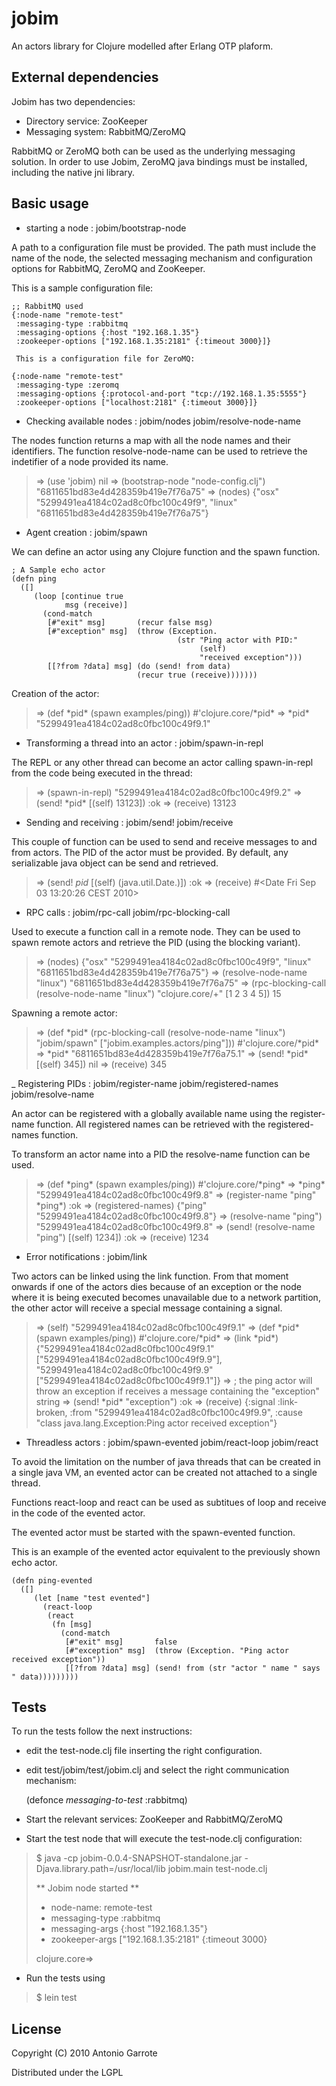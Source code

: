 jobim
=====

An actors library for Clojure modelled after Erlang OTP plaform.


External dependencies
---------------------

Jobim has two dependencies:

 - Directory service: ZooKeeper
 - Messaging system: RabbitMQ/ZeroMQ

RabbitMQ or ZeroMQ both can be used as the underlying messaging solution.
In order to use Jobim, ZeroMQ java bindings must be installed, including the
native jni library.


Basic usage
-----------

 - starting a node : jobim/bootstrap-node

 A path to a configuration file must be provided.
 The path must include the name of the node, the
 selected messaging mechanism and configuration options
 for RabbitMQ, ZeroMQ and ZooKeeper.

 This is a sample configuration file:

    ;; RabbitMQ used
    {:node-name "remote-test"
     :messaging-type :rabbitmq
     :messaging-options {:host "192.168.1.35"}
     :zookeeper-options ["192.168.1.35:2181" {:timeout 3000}]}

     This is a configuration file for ZeroMQ:

    {:node-name "remote-test"
     :messaging-type :zeromq
     :messaging-options {:protocol-and-port "tcp://192.168.1.35:5555"}
     :zookeeper-options ["localhost:2181" {:timeout 3000}]}


 - Checking available nodes : jobim/nodes jobim/resolve-node-name

The nodes function returns a map with all the node names and their identifiers.
The function resolve-node-name can be used to retrieve the indetifier of a node
provided its name.

> => (use 'jobim)
> nil
> => (bootstrap-node "node-config.clj")
> "6811651bd83e4d428359b419e7f76a75"
> => (nodes)
> {"osx" "5299491ea4184c02ad8c0fbc100c49f9", "linux" "6811651bd83e4d428359b419e7f76a75"}


  - Agent creation : jobim/spawn

We can define an actor using any Clojure function and the spawn function.

    ; A Sample echo actor
    (defn ping
      ([]
         (loop [continue true
                msg (receive)]
           (cond-match
            [#"exit" msg]       (recur false msg)
            [#"exception" msg]  (throw (Exception.
                                         (str "Ping actor with PID:"
                                              (self)
                                              "received exception")))
            [[?from ?data] msg] (do (send! from data)
                                (recur true (receive)))))))

Creation of the actor:

>
> => (def \*pid\* (spawn examples/ping))
> #'clojure.core/\*pid\*
> => \*pid\*
> "5299491ea4184c02ad8c0fbc100c49f9.1"


  - Transforming a thread into an actor : jobim/spawn-in-repl

The REPL or any other thread can become an actor calling spawn-in-repl from the
code being executed in the thread:

> => (spawn-in-repl)
> "5299491ea4184c02ad8c0fbc100c49f9.2"
> => (send! \*pid\* [(self) 13123])
> :ok
> => (receive)
> 13123

  - Sending and receiving : jobim/send! jobim/receive

This couple of function can be used to send and receive messages to and from
actors. The PID of the actor must be provided.
By default, any serializable java object can be send and retrieved.


> => (send! *pid* [(self) (java.util.Date.)])
> :ok
> => (receive)
> #<Date Fri Sep 03 13:20:26 CEST 2010>


  - RPC calls : jobim/rpc-call jobim/rpc-blocking-call

Used to execute a function call in a remote node.
They can be used to spawn remote actors and retrieve the PID (using the
blocking variant).


> => (nodes)
> {"osx" "5299491ea4184c02ad8c0fbc100c49f9", "linux" "6811651bd83e4d428359b419e7f76a75"}
> => (resolve-node-name "linux")
> "6811651bd83e4d428359b419e7f76a75"
> => (rpc-blocking-call (resolve-node-name "linux") "clojure.core/+" [1 2 3 4 5])
> 15

Spawning a remote actor:


> => (def \*pid\* (rpc-blocking-call (resolve-node-name "linux") "jobim/spawn" ["jobim.examples.actors/ping"]))
> #'clojure.core/\*pid\*
> => \*pid\*
> "6811651bd83e4d428359b419e7f76a75.1"
> => (send! \*pid\* [(self) 345])
> nil
> => (receive)
> 345


  _ Registering PIDs : jobim/register-name jobim/registered-names jobim/resolve-name

An actor can be registered with a globally available name using the register-name
function.
All registered names can be retrieved with the registered-names function.

To transform an actor name into a PID the resolve-name function can be used.

> => (def \*ping\* (spawn examples/ping))
> #'clojure.core/\*ping\*
> => \*ping\*
> "5299491ea4184c02ad8c0fbc100c49f9.8"
> => (register-name "ping" \*ping*)
> :ok
> => (registered-names)
> {"ping" "5299491ea4184c02ad8c0fbc100c49f9.8"}
> => (resolve-name "ping")
> "5299491ea4184c02ad8c0fbc100c49f9.8"
> => (send! (resolve-name "ping") [(self) 1234])
> :ok
> => (receive)
> 1234

  - Error notifications : jobim/link

Two actors can be linked using the link function. From that moment onwards if one of the actors
dies because of an exception or the node where it is being executed becomes unavailable due to
a network partition, the other actor will receive a special message containing a signal.


> => (self)
> "5299491ea4184c02ad8c0fbc100c49f9.1"
> => (def \*pid\* (spawn examples/ping))
> #'clojure.core/\*pid\*
> => (link \*pid\*)
> {"5299491ea4184c02ad8c0fbc100c49f9.1" ["5299491ea4184c02ad8c0fbc100c49f9.9"],
> "5299491ea4184c02ad8c0fbc100c49f9.9" ["5299491ea4184c02ad8c0fbc100c49f9.1"]}
> => ; the ping actor will throw an exception if receives a message containing the
> "exception" string
> => (send! \*pid* "exception")
> :ok
> => (receive)
> {:signal :link-broken, :from "5299491ea4184c02ad8c0fbc100c49f9.9",
>  :cause "class java.lang.Exception:Ping actor received exception"}


   - Threadless actors : jobim/spawn-evented jobim/react-loop jobim/react

To avoid the limitation on the number of java threads that can be created in a single java VM, an
evented actor can be created not attached to a single thread.

Functions react-loop and react can be used as subtitues of loop and receive in the code of the
evented actor.

The evented actor must be started with the spawn-evented function.

This is an example of the evented actor equivalent to the previously shown echo actor.

    (defn ping-evented
      ([]
         (let [name "test evented"]
           (react-loop
            (react
             (fn [msg]
               (cond-match
                [#"exit" msg]       false
                [#"exception" msg]  (throw (Exception. "Ping actor received exception"))
                [[?from ?data] msg] (send! from (str "actor " name " says " data)))))))))



Tests
-----


To run the tests follow the next instructions:

 - edit the test-node.clj file inserting the right configuration.
 - edit test/jobim/test/jobim.clj and select the right communication mechanism:

    (defonce *messaging-to-test* :rabbitmq)

 - Start the relevant services: ZooKeeper and RabbitMQ/ZeroMQ
 - Start the test node that will execute the test-node.clj configuration:

> $ java -cp jobim-0.0.4-SNAPSHOT-standalone.jar -Djava.library.path=/usr/local/lib jobim.main test-node.clj
>
> \*\* Jobim node started \*\*
>
>
> - node-name: remote-test
> - messaging-type :rabbitmq
> - messaging-args {:host "192.168.1.35"}
> - zookeeper-args ["192.168.1.35:2181" {:timeout 3000}
>
> clojure.core=>

  - Run the tests using

> $ lein test



License
-------

Copyright (C) 2010 Antonio Garrote

Distributed under the LGPL

